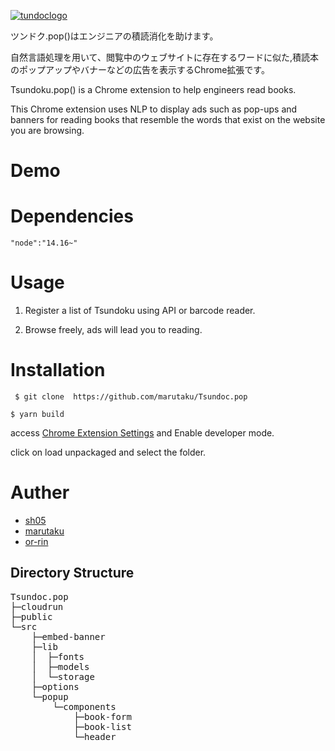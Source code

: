 [![tundoclogo](https://user-images.githubusercontent.com/43875278/112616299-e41f5880-8e66-11eb-9f87-2997ee381bef.png)](https://github.com/marutaku/Tsundoc.pop)


ツンドク.pop()はエンジニアの積読消化を助けます。

自然言語処理を用いて、閲覧中のウェブサイトに存在するワードに似た,積読本のポップアップやバナーなどの広告を表示するChrome拡張です。


Tsundoku.pop() is a Chrome extension to help engineers read books.

This Chrome extension uses NLP to display ads such as pop-ups and banners for reading books that resemble the words that exist on the website you are browsing.



# Demo

# Dependencies

    "node":"14.16~"
    
# Usage

1. Register a list of Tsundoku using API or barcode reader.

2. Browse freely, ads will lead you to reading.

# Installation

```
 $ git clone  https://github.com/marutaku/Tsundoc.pop
```

```
$ yarn build
```

access [Chrome Extension Settings](chrome://extensions/) and Enable developer mode.

click on load unpackaged and select the folder.

# Auther

* [sh05](https://github.com/sh05)
* [marutaku](https://github.com/marutaku)
* [or-rin](https://github.com/or-rin)

## Directory Structure

<pre>
Tsundoc.pop
├─cloudrun
├─public
└─src
    ├─embed-banner
    ├─lib
    │  ├─fonts
    │  ├─models
    │  └─storage
    ├─options
    └─popup
        └─components
            ├─book-form
            ├─book-list
            └─header
</pre>
